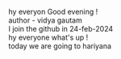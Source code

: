 hy everyon Good evening ! <br>
author - vidya gautam <br>
I join the github in 24-feb-2024<br>
hy everyone what's up !<br>
today we are going to hariyana <br>
